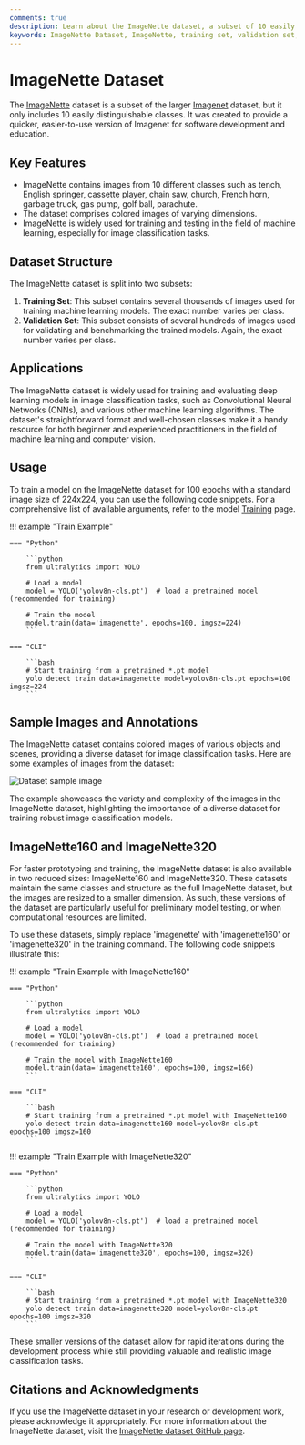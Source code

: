 ```yaml
---
comments: true
description: Learn about the ImageNette dataset, a subset of 10 easily classified classes from the Imagenet dataset commonly used for training various image processing systems and machine learning models.
keywords: ImageNette Dataset, ImageNette, training set, validation set, image classification, convolutional neural networks, machine learning, computer vision, ultralytics, yolov8n-cls.pt, python
---
```


# ImageNette Dataset

The [ImageNette](https://github.com/fastai/imagenette) dataset is a subset of the larger [Imagenet](http://www.image-net.org/) dataset, but it only includes 10 easily distinguishable classes. It was created to provide a quicker, easier-to-use version of Imagenet for software development and education.

## Key Features

- ImageNette contains images from 10 different classes such as tench, English springer, cassette player, chain saw, church, French horn, garbage truck, gas pump, golf ball, parachute.
- The dataset comprises colored images of varying dimensions.
- ImageNette is widely used for training and testing in the field of machine learning, especially for image classification tasks.

## Dataset Structure

The ImageNette dataset is split into two subsets:

1. **Training Set**: This subset contains several thousands of images used for training machine learning models. The exact number varies per class.
2. **Validation Set**: This subset consists of several hundreds of images used for validating and benchmarking the trained models. Again, the exact number varies per class.

## Applications

The ImageNette dataset is widely used for training and evaluating deep learning models in image classification tasks, such as Convolutional Neural Networks (CNNs), and various other machine learning algorithms. The dataset's straightforward format and well-chosen classes make it a handy resource for both beginner and experienced practitioners in the field of machine learning and computer vision.

## Usage

To train a model on the ImageNette dataset for 100 epochs with a standard image size of 224x224, you can use the following code snippets. For a comprehensive list of available arguments, refer to the model [Training](../../modes/train.md) page.

!!! example "Train Example"

    === "Python"

        ```python
        from ultralytics import YOLO
        
        # Load a model
        model = YOLO('yolov8n-cls.pt')  # load a pretrained model (recommended for training)
        
        # Train the model
        model.train(data='imagenette', epochs=100, imgsz=224)
        ```

    === "CLI"

        ```bash
        # Start training from a pretrained *.pt model
        yolo detect train data=imagenette model=yolov8n-cls.pt epochs=100 imgsz=224
        ```

## Sample Images and Annotations

The ImageNette dataset contains colored images of various objects and scenes, providing a diverse dataset for image classification tasks. Here are some examples of images from the dataset:

![Dataset sample image](https://docs.fast.ai/22_tutorial.imagenette_files/figure-html/cell-21-output-1.png)

The example showcases the variety and complexity of the images in the ImageNette dataset, highlighting the importance of a diverse dataset for training robust image classification models.

## ImageNette160 and ImageNette320

For faster prototyping and training, the ImageNette dataset is also available in two reduced sizes: ImageNette160 and ImageNette320. These datasets maintain the same classes and structure as the full ImageNette dataset, but the images are resized to a smaller dimension. As such, these versions of the dataset are particularly useful for preliminary model testing, or when computational resources are limited.

To use these datasets, simply replace 'imagenette' with 'imagenette160' or 'imagenette320' in the training command. The following code snippets illustrate this:

!!! example "Train Example with ImageNette160"

    === "Python"

        ```python
        from ultralytics import YOLO
        
        # Load a model
        model = YOLO('yolov8n-cls.pt')  # load a pretrained model (recommended for training)
        
        # Train the model with ImageNette160
        model.train(data='imagenette160', epochs=100, imgsz=160)
        ```

    === "CLI"

        ```bash
        # Start training from a pretrained *.pt model with ImageNette160
        yolo detect train data=imagenette160 model=yolov8n-cls.pt epochs=100 imgsz=160
        ```

!!! example "Train Example with ImageNette320"

    === "Python"

        ```python
        from ultralytics import YOLO
        
        # Load a model
        model = YOLO('yolov8n-cls.pt')  # load a pretrained model (recommended for training)
        
        # Train the model with ImageNette320
        model.train(data='imagenette320', epochs=100, imgsz=320)
        ```

    === "CLI"

        ```bash
        # Start training from a pretrained *.pt model with ImageNette320
        yolo detect train data=imagenette320 model=yolov8n-cls.pt epochs=100 imgsz=320
        ```

These smaller versions of the dataset allow for rapid iterations during the development process while still providing valuable and realistic image classification tasks.

## Citations and Acknowledgments

If you use the ImageNette dataset in your research or development work, please acknowledge it appropriately. For more information about the ImageNette dataset, visit the [ImageNette dataset GitHub page](https://github.com/fastai/imagenette).
